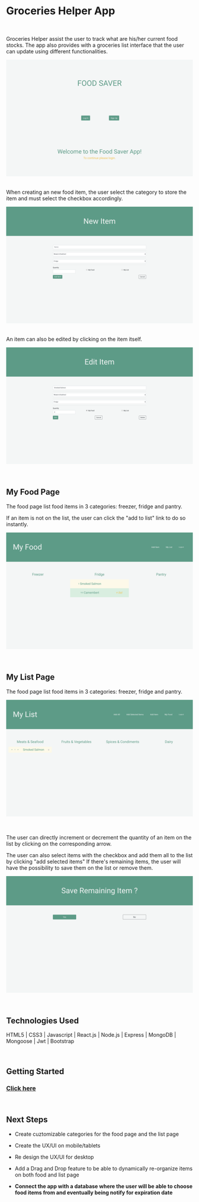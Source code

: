 # Groceries Helper App


<br>

Groceries Helper assist the user to track what are his/her current food stocks. The app also provides with a groceries list interface that the user can update using different functionalities.


![home page](/public/images/homepage.png)

<br>
When creating an new food item, the user select the category to store the item and must select the checkbox accordingly.


![new item  page](public/images/newitem.png)

<br>
An item can also be edited by clicking on the item itself.


![edit item page](public/images/edititem.png)

<br>

## My Food Page
The food page list food items in 3 categories: freezer, fridge and pantry. <br>

If an item is not on the list, the user can click the "add to list" link to do so instantly.

![my food page](public/images/myfood-page.png)

<br>

## My List Page
The food page list food items in 3 categories: freezer, fridge and pantry. 

![my list page](public/images/mylist-page.png)

<br>

The user can directly increment or decrement the quantity of an item on the list by clicking on the corresponding arrow.

The user can also select items with the checkbox and add them all to the list by clicking "add selected items"
If there's remaining items, the user will have the possibility to save them on the list or remove them.

![remaining item page](public/images/remaining-items.png)

<br>

## Technologies Used

HTML5 | CSS3 | Javascript | React.js | Node.js | Express | MongoDB | Mongoose | Jwt | Bootstrap 

<br>

## Getting Started

### [Click here](https://groceries-helper.herokuapp.com/)
<br>

## Next Steps 

- Create cuztomizable categories for the food page and the list page 

- Create the UX/UI on mobile/tablets

- Re design the UX/UI for desktop

- Add a Drag and Drop feature to be able to dynamically re-organize items on both food and list page 

- **Connect the app with a database where the user will be able to choose food items from and eventually being notify for expiration date**
